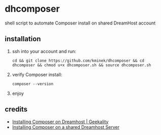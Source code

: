 # dhcomposer

shell script to automate Composer install on shared DreamHost account

## installation

1. ssh into your account and run:

   ````
   cd && git clone https://github.com/kminek/dhcomposer && cd dhcomposer && chmod u+x dhcomposer.sh && source dhcomposer.sh
   ````

2. verify Composer install:

   ````
   composer --version
   ````

3. enjoy

## credits

- [Installing Composer on Dreamhost | Geekality](http://www.geekality.net/2013/02/01/dreamhost-composer/)
- [Installing Composer on a shared Dreamhost Server](https://github.com/Braunson/dreamhost-composer-install)
